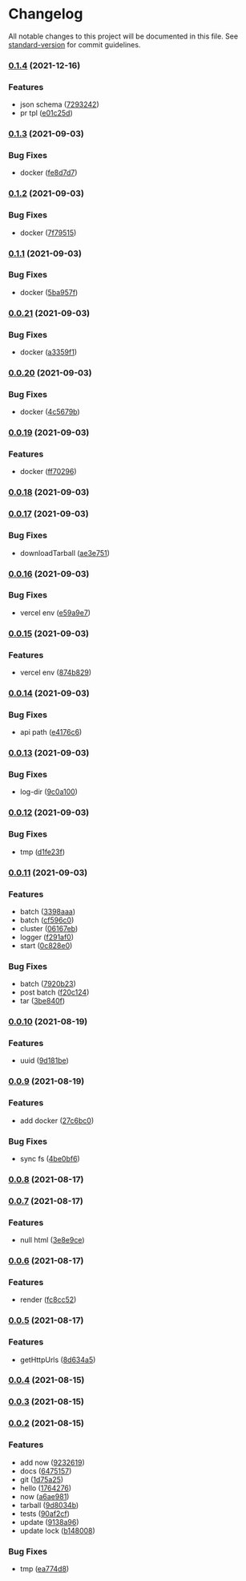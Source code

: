 # Changelog

All notable changes to this project will be documented in this file. See [standard-version](https://github.com/conventional-changelog/standard-version) for commit guidelines.

### [0.1.4](https://github.com/Saber2pr/nest-api-analyse-imports/compare/v0.1.3...v0.1.4) (2021-12-16)


### Features

* json schema ([7293242](https://github.com/Saber2pr/nest-api-analyse-imports/commit/7293242c1dcbed42eeede4a922ae8f9b446f1bd9))
* pr tpl ([e01c25d](https://github.com/Saber2pr/nest-api-analyse-imports/commit/e01c25d287b5b632c136c82579e85344fad68359))

### [0.1.3](https://github.com/Saber2pr/nest-api-analyse-imports/compare/v0.1.2...v0.1.3) (2021-09-03)


### Bug Fixes

* docker ([fe8d7d7](https://github.com/Saber2pr/nest-api-analyse-imports/commit/fe8d7d7cd441d39a62ea330ea1a15e409d06dbaa))

### [0.1.2](https://github.com/Saber2pr/nest-api-analyse-imports/compare/v0.1.1...v0.1.2) (2021-09-03)


### Bug Fixes

* docker ([7f79515](https://github.com/Saber2pr/nest-api-analyse-imports/commit/7f795154031edacd9c71d126328e00777806269e))

### [0.1.1](https://github.com/Saber2pr/nest-api-analyse-imports/compare/v0.0.21...v0.1.1) (2021-09-03)


### Bug Fixes

* docker ([5ba957f](https://github.com/Saber2pr/nest-api-analyse-imports/commit/5ba957ff6f71539b0d77d20a7c6eedb478570ac1))

### [0.0.21](https://github.com/Saber2pr/nest-api-analyse-imports/compare/v0.0.20...v0.0.21) (2021-09-03)


### Bug Fixes

* docker ([a3359f1](https://github.com/Saber2pr/nest-api-analyse-imports/commit/a3359f15fbda32af2c6060f8d5b3c760786793ff))

### [0.0.20](https://github.com/Saber2pr/nest-api-analyse-imports/compare/v0.0.19...v0.0.20) (2021-09-03)


### Bug Fixes

* docker ([4c5679b](https://github.com/Saber2pr/nest-api-analyse-imports/commit/4c5679b27d100a600c2a51f15536be7b57fd3245))

### [0.0.19](https://github.com/Saber2pr/nest-api-analyse-imports/compare/v0.0.18...v0.0.19) (2021-09-03)


### Features

* docker ([ff70296](https://github.com/Saber2pr/nest-api-analyse-imports/commit/ff702964e76a006fb2ff9bd25d7909e1f1593371))

### [0.0.18](https://github.com/Saber2pr/nest-api-analyse-imports/compare/v0.0.17...v0.0.18) (2021-09-03)

### [0.0.17](https://github.com/Saber2pr/nest-api-analyse-imports/compare/v0.0.16...v0.0.17) (2021-09-03)


### Bug Fixes

* downloadTarball ([ae3e751](https://github.com/Saber2pr/nest-api-analyse-imports/commit/ae3e75183b244d82134e0e72cd1c90a99dfba2aa))

### [0.0.16](https://github.com/Saber2pr/nest-api-analyse-imports/compare/v0.0.15...v0.0.16) (2021-09-03)


### Bug Fixes

* vercel env ([e59a9e7](https://github.com/Saber2pr/nest-api-analyse-imports/commit/e59a9e73772b1c407d44c74977764b19a37613a2))

### [0.0.15](https://github.com/Saber2pr/nest-api-analyse-imports/compare/v0.0.14...v0.0.15) (2021-09-03)


### Features

* vercel env ([874b829](https://github.com/Saber2pr/nest-api-analyse-imports/commit/874b8298a15968b2c2124ced4fc95337b5f1c7b8))

### [0.0.14](https://github.com/Saber2pr/nest-api-analyse-imports/compare/v0.0.13...v0.0.14) (2021-09-03)


### Bug Fixes

* api path ([e4176c6](https://github.com/Saber2pr/nest-api-analyse-imports/commit/e4176c623b96af2d222f355e237f42cde39ca280))

### [0.0.13](https://github.com/Saber2pr/nest-api-analyse-imports/compare/v0.0.12...v0.0.13) (2021-09-03)


### Bug Fixes

* log-dir ([9c0a100](https://github.com/Saber2pr/nest-api-analyse-imports/commit/9c0a100d3b91d570e371271c467bfebd0b9a9eeb))

### [0.0.12](https://github.com/Saber2pr/nest-api-analyse-imports/compare/v0.0.11...v0.0.12) (2021-09-03)


### Bug Fixes

* tmp ([d1fe23f](https://github.com/Saber2pr/nest-api-analyse-imports/commit/d1fe23f352013ac96f6018b09dd0d0165332a298))

### [0.0.11](https://github.com/Saber2pr/nest-api-analyse-imports/compare/v0.0.10...v0.0.11) (2021-09-03)


### Features

* batch ([3398aaa](https://github.com/Saber2pr/nest-api-analyse-imports/commit/3398aaa807e35e94f4cbc7cd563b17d9d90d69ab))
* batch ([cf596c0](https://github.com/Saber2pr/nest-api-analyse-imports/commit/cf596c0b6e1a22328fc9b22d67d12858ca33057a))
* cluster ([06167eb](https://github.com/Saber2pr/nest-api-analyse-imports/commit/06167eb7118f91ec2cac760072983bad3a3b65a6))
* logger ([f291af0](https://github.com/Saber2pr/nest-api-analyse-imports/commit/f291af0fd53fb578868ee2d30b86bab797a09e8d))
* start ([0c828e0](https://github.com/Saber2pr/nest-api-analyse-imports/commit/0c828e0d5b64a8dd9d0f76936f0c6f5af702ef2e))


### Bug Fixes

* batch ([7920b23](https://github.com/Saber2pr/nest-api-analyse-imports/commit/7920b23809ded0f27a039143bb0d0a7a6817180a))
* post batch ([f20c124](https://github.com/Saber2pr/nest-api-analyse-imports/commit/f20c124f4df826abf1bbcac46972e9621cfde51b))
* tar ([3be840f](https://github.com/Saber2pr/nest-api-analyse-imports/commit/3be840f7e6115fa0691c5d25204c75854f839bf9))

### [0.0.10](https://github.com/Saber2pr/nest-api-analyse-imports/compare/v0.0.9...v0.0.10) (2021-08-19)


### Features

* uuid ([9d181be](https://github.com/Saber2pr/nest-api-analyse-imports/commit/9d181be3c87e4b20077b907cba8622d50d9c56fc))

### [0.0.9](https://github.com/Saber2pr/nest-api-analyse-imports/compare/v0.0.8...v0.0.9) (2021-08-19)


### Features

* add docker ([27c6bc0](https://github.com/Saber2pr/nest-api-analyse-imports/commit/27c6bc0b5efe82ea94e5df3660bb447a77bd42ed))


### Bug Fixes

* sync fs ([4be0bf6](https://github.com/Saber2pr/nest-api-analyse-imports/commit/4be0bf63764caa8925ba1b8d3efdef78f9bc84a9))

### [0.0.8](https://github.com/Saber2pr/nest-api-analyse-imports/compare/v0.0.7...v0.0.8) (2021-08-17)

### [0.0.7](https://github.com/Saber2pr/nest-api-analyse-imports/compare/v0.0.6...v0.0.7) (2021-08-17)


### Features

* null html ([3e8e9ce](https://github.com/Saber2pr/nest-api-analyse-imports/commit/3e8e9cea14adc5d9b3cc2d80d0b51b49503f30fb))

### [0.0.6](https://github.com/Saber2pr/nest-api-analyse-imports/compare/v0.0.5...v0.0.6) (2021-08-17)


### Features

* render ([fc8cc52](https://github.com/Saber2pr/nest-api-analyse-imports/commit/fc8cc52252f207c96a46429e0a50f7c164e6e8f8))

### [0.0.5](https://github.com/Saber2pr/nest-api-analyse-imports/compare/v0.0.4...v0.0.5) (2021-08-17)


### Features

* getHttpUrls ([8d634a5](https://github.com/Saber2pr/nest-api-analyse-imports/commit/8d634a5dd179cbf4c297afa0a75a07e6be1cddf8))

### [0.0.4](https://github.com/Saber2pr/nest-api-analyse-imports/compare/v0.0.3...v0.0.4) (2021-08-15)

### [0.0.3](https://github.com/Saber2pr/nest-api-analyse-imports/compare/v0.0.2...v0.0.3) (2021-08-15)

### [0.0.2](https://github.com/Saber2pr/nest-api-analyse-imports/compare/v0.0.1...v0.0.2) (2021-08-15)


### Features

* add now ([9232619](https://github.com/Saber2pr/nest-api-analyse-imports/commit/9232619184309070e0a8b519eece401a482656a2))
* docs ([6475157](https://github.com/Saber2pr/nest-api-analyse-imports/commit/647515719bcbaecfee3dd6fc0cacd90ecfbccde8))
* git ([1d75a25](https://github.com/Saber2pr/nest-api-analyse-imports/commit/1d75a2580300c8dd4f384e3f8c4040145c966ad4))
* hello ([1764276](https://github.com/Saber2pr/nest-api-analyse-imports/commit/1764276cdb2fc6dd57c0a147e6b74d710c6bc86a))
* now ([a6ae981](https://github.com/Saber2pr/nest-api-analyse-imports/commit/a6ae9816301045a46aed5894e7958ad6c48fee50))
* tarball ([9d8034b](https://github.com/Saber2pr/nest-api-analyse-imports/commit/9d8034b449b569f1ffc672ef11746a4f75425df7))
* tests ([90af2cf](https://github.com/Saber2pr/nest-api-analyse-imports/commit/90af2cf19bffc33825ad5b26e2365fe8db5d705d))
* update ([9138a96](https://github.com/Saber2pr/nest-api-analyse-imports/commit/9138a9641772e670c566006ab86f3d579adb5024))
* update lock ([b148008](https://github.com/Saber2pr/nest-api-analyse-imports/commit/b1480087ee1b5930c375d9783f1de54eecddd38d))


### Bug Fixes

* tmp ([ea774d8](https://github.com/Saber2pr/nest-api-analyse-imports/commit/ea774d8558ccf5b54f195d8284b1d7decc3d91ea))
